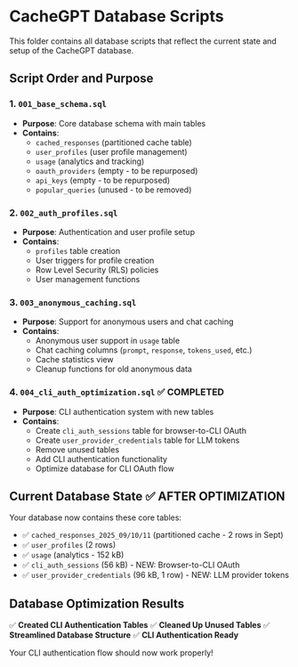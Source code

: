 # CacheGPT Database Scripts

This folder contains all database scripts that reflect the current state and setup of the CacheGPT database.

## Script Order and Purpose

### 1. `001_base_schema.sql`
- **Purpose**: Core database schema with main tables
- **Contains**:
  - `cached_responses` (partitioned cache table)
  - `user_profiles` (user profile management)
  - `usage` (analytics and tracking)
  - `oauth_providers` (empty - to be repurposed)
  - `api_keys` (empty - to be repurposed)
  - `popular_queries` (unused - to be removed)

### 2. `002_auth_profiles.sql`
- **Purpose**: Authentication and user profile setup
- **Contains**:
  - `profiles` table creation
  - User triggers for profile creation
  - Row Level Security (RLS) policies
  - User management functions

### 3. `003_anonymous_caching.sql`
- **Purpose**: Support for anonymous users and chat caching
- **Contains**:
  - Anonymous user support in `usage` table
  - Chat caching columns (`prompt`, `response`, `tokens_used`, etc.)
  - Cache statistics view
  - Cleanup functions for old anonymous data

### 4. `004_cli_auth_optimization.sql` ✅ **COMPLETED**
- **Purpose**: CLI authentication system with new tables
- **Contains**:
  - Create `cli_auth_sessions` table for browser-to-CLI OAuth
  - Create `user_provider_credentials` table for LLM tokens
  - Remove unused tables
  - Add CLI authentication functionality
  - Optimize database for CLI OAuth flow

## Current Database State ✅ **AFTER OPTIMIZATION**

Your database now contains these core tables:
- ✅ `cached_responses_2025_09/10/11` (partitioned cache - 2 rows in Sept)
- ✅ `user_profiles` (2 rows)
- ✅ `usage` (analytics - 152 kB)
- ✅ `cli_auth_sessions` (56 kB) - NEW: Browser-to-CLI OAuth
- ✅ `user_provider_credentials` (96 kB, 1 row) - NEW: LLM provider tokens

## Database Optimization Results

✅ **Created CLI Authentication Tables**
✅ **Cleaned Up Unused Tables**
✅ **Streamlined Database Structure**
✅ **CLI Authentication Ready**

Your CLI authentication flow should now work properly!
